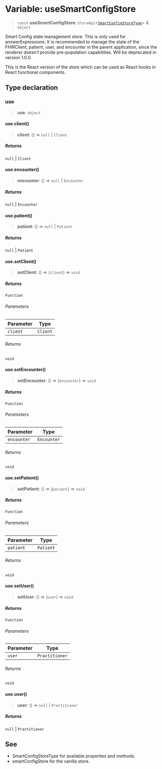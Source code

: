 # Variable: useSmartConfigStore

> `const` **useSmartConfigStore**: `StoreApi`\<[`SmartConfigStoreType`](../interfaces/SmartConfigStoreType.md)\> & `object`

Smart Config state management store. This is only used for answerExpressions.
It is recommended to manage the state of the FHIRClient, patient, user, and encounter in the parent application, since the renderer doesn't provide pre-population capabilities.
Will be deprecated in version 1.0.0.

This is the React version of the store which can be used as React hooks in React functional components.

## Type declaration

### use

> **use**: `object`

#### use.client()

> **client**: () => `null` \| `Client`

##### Returns

`null` \| `Client`

#### use.encounter()

> **encounter**: () => `null` \| `Encounter`

##### Returns

`null` \| `Encounter`

#### use.patient()

> **patient**: () => `null` \| `Patient`

##### Returns

`null` \| `Patient`

#### use.setClient()

> **setClient**: () => (`client`) => `void`

##### Returns

`Function`

###### Parameters

| Parameter | Type |
| ------ | ------ |
| `client` | `Client` |

###### Returns

`void`

#### use.setEncounter()

> **setEncounter**: () => (`encounter`) => `void`

##### Returns

`Function`

###### Parameters

| Parameter | Type |
| ------ | ------ |
| `encounter` | `Encounter` |

###### Returns

`void`

#### use.setPatient()

> **setPatient**: () => (`patient`) => `void`

##### Returns

`Function`

###### Parameters

| Parameter | Type |
| ------ | ------ |
| `patient` | `Patient` |

###### Returns

`void`

#### use.setUser()

> **setUser**: () => (`user`) => `void`

##### Returns

`Function`

###### Parameters

| Parameter | Type |
| ------ | ------ |
| `user` | `Practitioner` |

###### Returns

`void`

#### use.user()

> **user**: () => `null` \| `Practitioner`

##### Returns

`null` \| `Practitioner`

## See

 - SmartConfigStoreType for available properties and methods.
 - smartConfigStore for the vanilla store.
